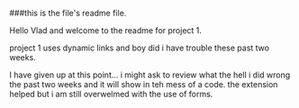 ###this is the file's readme file. 

Hello Vlad and welcome to the readme for project 1. 

project 1 uses dynamic links and boy did i have trouble these past two weeks.

I have given up at this point... i might ask to review what the hell i did wrong the past two weeks and it will show in teh mess of a code. the extension helped but i am still overwelmed with the use of forms. 